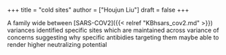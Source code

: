 +++
title = "cold sites"
author = ["Houjun Liu"]
draft = false
+++

A family wide between [SARS-COV2]({{< relref "KBhsars_cov2.md" >}}) variances identified specific sites which are maintained across variance of concerns suggesting why specific antibidies targeting them maybe able to render higher neutralizing potential